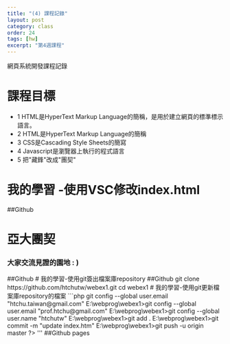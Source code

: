 ```yaml
---
title: "(4) 課程記錄"
layout: post
category: class
order: 24
tags: [hw]
excerpt: "第4週課程"
---
```

網頁系統開發課程記錄


# 課程目標
- 1 HTML是HyperText Markup Language的簡稱，是用於建立網頁的標準標示語言。
- 2 HTML是HyperText Markup Language的簡稱
- 3 CSS是Cascading Style Sheets的簡寫
- 4 Javascript是瀏覽器上執行的程式語言
- 5 把"藏鋒"改成"團契"

# 我的學習 -使用VSC修改index.html
##Github

  <h1 class="h1_home wow fadeIn" data-wow-delay="0.4s">亞大團契</h1>
  <h3 class="h3_home wow fadeIn" data-wow-delay="0.6s">大家交流見證的園地 : )</h3>
##Github
# 我的學習-使用git簽出檔案庫repository
##Github
  git clone https://github.com/htchutw/webex1.git
  cd webex1
# 我的學習-使用git更新檔案庫repository的檔案
```php
<?php
  E:\webprog\webex1>git config --global user.email "htchu.taiwan@gmail.com"
  E:\webprog\webex1>git config --global user.email "prof.htchu@gmail.com"
  E:\webprog\webex1>git config --global user.name "htchutw"
  E:\webprog\webex1>git add .
  E:\webprog\webex1>git commit -m "update index.htm"
  E:\webprog\webex1>git push -u origin master
<meta name="description" content="亞大團契社 ">
<title>亞大團契社</title>
?>
'''
##Github pages



[1]: https://github.com/        "GitHub"
[2]: https://pages.github.com/  "GitHub Pages"
[3]: https://jekyllrb.com/      "Jekyll"
[4]: http://markdown.tw         "Markdown文件"
[5]: http://dillinger.io/       "Dillinger"








